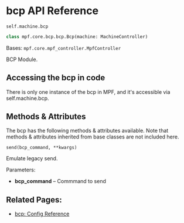 # bcp API Reference

`self.machine.bcp`

``` python
class mpf.core.bcp.bcp.Bcp(machine: MachineController)
```

Bases: `mpf.core.mpf_controller.MpfController`

BCP Module.

## Accessing the bcp in code

There is only one instance of the bcp in MPF, and it's accessible via self.machine.bcp.

## Methods & Attributes

The bcp has the following methods & attributes available. Note that methods & attributes inherited from base classes are not included here.

`send(bcp_command, **kwargs)`

Emulate legacy send.

Parameters:

* **bcp_command** – Commmand to send

## Related Pages:

* [bcp: Config Reference](../../../config/bcp.md)
